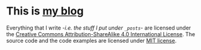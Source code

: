 # This is [my blog](http://migsalazar.com)

Everything that I write *-i.e. the stuff I put under `_posts`-* are licensed under the [Creative Commons Attribution-ShareAlike 4.0 International License](http://creativecommons.org/licenses/by-sa/4.0/). The source code and the code examples are licensed under [MIT license](https://opensource.org/licenses/MIT).
